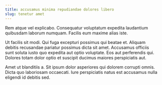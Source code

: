 ```yaml
---
title: accusamus minima repudiandae dolores libero
slug: tenetur amet
---
```


Rem atque vel explicabo. Consequatur voluptatum expedita laudantium quibusdam laborum numquam. Facilis eum maxime alias iste.

Ut facilis sit modi. Qui fuga excepturi possimus qui beatae et. Aliquam debitis recusandae pariatur possimus dicta sit amet. Accusamus officiis sunt soluta iusto quo expedita aut optio voluptate. Eos aut perferendis qui. Dolores totam dolor optio et suscipit ducimus maiores perspiciatis aut.

Amet ut blanditiis a. Sit ipsum dolor asperiores qui dolorem corrupti omnis. Dicta quo laboriosam occaecati. Iure perspiciatis natus est accusamus nulla eligendi id debitis sed.
